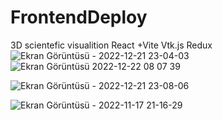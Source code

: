 # FrontendDeploy
3D scientefic visualition  React +Vite Vtk.js Redux
![Ekran Görüntüsü - 2022-12-21 23-04-03](https://user-images.githubusercontent.com/68688967/208993511-ffcab33c-4076-450c-8b09-614f0659c233.png)
![Ekran Görüntüsü 2022-12-22 08 07 39](https://user-images.githubusercontent.com/68688967/209061663-b4fd8986-d0fd-4eb8-9a12-9450d1ce250a.png)

![Ekran Görüntüsü - 2022-12-21 23-08-06](https://user-images.githubusercontent.com/68688967/208994107-b974601e-548c-4493-a50e-257cd5e24aac.png)

![Ekran Görüntüsü - 2022-11-17 21-16-29](https://user-images.githubusercontent.com/68688967/202525697-942e0c19-4a91-4315-8c45-77c043e1c250.png)


